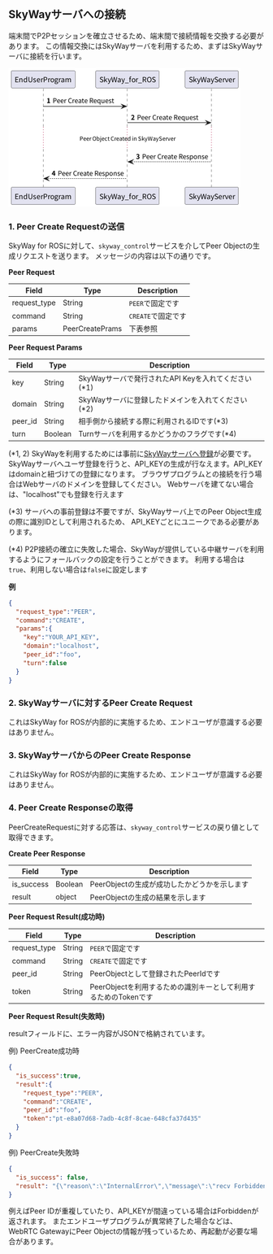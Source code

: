 
## SkyWayサーバへの接続

端末間でP2Pセッションを確立させるため、端末間で接続情報を交換する必要があります。
この情報交換にはSkyWayサーバを利用するため、まずはSkyWayサーバに接続を行います。

![Peer Objectの生成](./img/sequence_create_peer.png "Peer Objectの生成")

### 1. Peer Create Requestの送信

SkyWay for ROSに対して、`skyway_control`サービスを介してPeer Objectの生成リクエストを送ります。
メッセージの内容は以下の通りです。

**Peer Request**

| Field        | Type            | Description  |
|--------------|-----------------|--------------|
| request_type | String          | `PEER`で固定です   |
| command      | String          | `CREATE`で固定です |
| params       | PeerCreatePrams | 下表参照         |

**Peer Request Params**

| Field   | Type    | Description                                    |
|---------|---------|------------------------------------------------|
| key     | String  | SkyWayサーバで発行されたAPI Keyを入れてください(*1)  |
| domain  | String  | SkyWayサーバに登録したドメインを入れてください(*2)    |
| peer_id | String  | 相手側から接続する際に利用されるIDです(*3)           |
| turn    | Boolean | Turnサーバを利用するかどうかのフラグです(*4)         |

(*1, 2) SkyWayを利用するためには事前に[SkyWayサーバへ登録](https://webrtc.ecl.ntt.com/)が必要です。
SkyWayサーバへユーザ登録を行うと、API_KEYの生成が行なえます。API_KEYはdomainと紐づけての登録になります。
ブラウザプログラムとの接続を行う場合はWebサーバのドメインを登録してください。
Webサーバを建てない場合は、"localhost"でも登録を行えます

(*3) サーバへの事前登録は不要ですが、SkyWayサーバ上でのPeer Object生成の際に識別IDとして利用されるため、
API_KEYごとにユニークである必要があります。

(*4) P2P接続の確立に失敗した場合、SkyWayが提供している中継サーバを利用するようにフォールバックの設定を行うことができます。
利用する場合は`true`、利用しない場合は`false`に設定します

**例**
```json
{  
  "request_type":"PEER",  
  "command":"CREATE",  
  "params":{
    "key":"YOUR_API_KEY",
    "domain":"localhost",
    "peer_id":"foo",
    "turn":false
  }
}
```

### 2. SkyWayサーバに対するPeer Create Request

これはSkyWay for ROSが内部的に実施するため、エンドユーザが意識する必要はありません。

### 3. SkyWayサーバからのPeer Create Response

これはSkyWay for ROSが内部的に実施するため、エンドユーザが意識する必要はありません。

### 4. Peer Create Responseの取得

PeerCreateRequestに対する応答は、`skyway_control`サービスの戻り値として取得できます。

**Create Peer Response**

| Field      | Type            | Description                 |
|------------|-----------------|-----------------------------|
| is_success | Boolean         | PeerObjectの生成が成功したかどうかを示します |
| result     | object          | PeerObjectの生成の結果を示します       |

**Peer Request Result(成功時)**

| Field        | Type   | Description                             |
|--------------|--------|-----------------------------------------|
| request_type | String | `PEER`で固定です                             |
| command      | String | `CREATE`で固定です                           | 
| peer_id      | String | PeerObjectとして登録されたPeerIdです              |
| token        | String | PeerObjectを利用するための識別キーとして利用するためのTokenです |

**Peer Request Result(失敗時)**

resultフィールドに、エラー内容がJSONで格納されています。

例) PeerCreate成功時

```json
{
  "is_success":true,
  "result":{
    "request_type":"PEER",
    "command":"CREATE",
    "peer_id":"foo",
    "token":"pt-e8a07d68-7adb-4c8f-8cae-648cfa37d435"
  }
}
```

例) PeerCreate失敗時

```json
{
  "is_success": false,
  "result": "{\"reason\":\"InternalError\",\"message\":\"recv Forbidden\"}"
}
```

例えばPeer IDが重複していたり、API_KEYが間違っている場合はForbiddenが返されます。
またエンドユーザプログラムが異常終了した場合などは、WebRTC GatewayにPeer Objectの情報が残っているため、再起動が必要な場合があります。